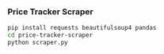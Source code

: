 ### Price Tracker Scraper
```bash
pip install requests beautifulsoup4 pandas
cd price-tracker-scraper
python scraper.py

